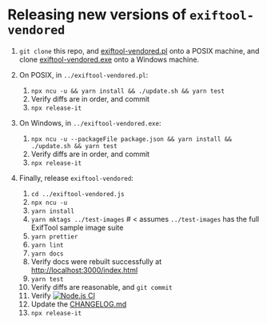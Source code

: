 # Releasing new versions of `exiftool-vendored`

1. `git clone` this repo, and
   [exiftool-vendored.pl](https://github.com/photostructure/exiftool-vendored.pl)
   onto a POSIX machine, and clone
   [exiftool-vendored.exe](https://github.com/photostructure/exiftool-vendored.exe)
   onto a Windows machine.

2. On POSIX, in `../exiftool-vendored.pl`:

   1. `npx ncu -u && yarn install && ./update.sh && yarn test`
   1. Verify diffs are in order, and commit
   1. `npx release-it`

3. On Windows, in `../exiftool-vendored.exe`:

   1. `npx ncu -u --packageFile package.json && yarn install && ./update.sh && yarn test`
   1. Verify diffs are in order, and commit
   1. `npx release-it`

4. Finally, release `exiftool-vendored`:

   1. `cd ../exiftool-vendored.js`
   1. `npx ncu -u`
   1. `yarn install`
   1. `yarn mktags ../test-images` # < assumes ``../test-images`` has the full ExifTool sample image suite
   1. `yarn prettier`
   1. `yarn lint`
   1. `yarn docs`
   1. Verify docs were rebuilt successfully at <http://localhost:3000/index.html>
   1. `yarn test`
   1. Verify diffs are reasonable, and `git commit`
   1. Verify [![Node.js CI](https://github.com/photostructure/exiftool-vendored.js/actions/workflows/node.js.yml/badge.svg)](https://github.com/photostructure/exiftool-vendored.js/actions/workflows/node.js.yml)
   1. Update the [CHANGELOG.md](https://github.com/photostructure/exiftool-vendored.js/blob/main/CHANGELOG.md)
   1. `npx release-it`
